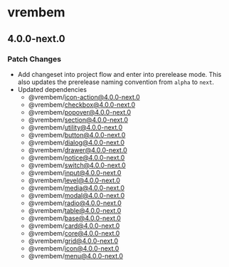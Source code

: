 # vrembem

## 4.0.0-next.0

### Patch Changes

- Add changeset into project flow and enter into prerelease mode. This also updates the prerelease naming convention from `alpha` to `next`.
- Updated dependencies
  - @vrembem/icon-action@4.0.0-next.0
  - @vrembem/checkbox@4.0.0-next.0
  - @vrembem/popover@4.0.0-next.0
  - @vrembem/section@4.0.0-next.0
  - @vrembem/utility@4.0.0-next.0
  - @vrembem/button@4.0.0-next.0
  - @vrembem/dialog@4.0.0-next.0
  - @vrembem/drawer@4.0.0-next.0
  - @vrembem/notice@4.0.0-next.0
  - @vrembem/switch@4.0.0-next.0
  - @vrembem/input@4.0.0-next.0
  - @vrembem/level@4.0.0-next.0
  - @vrembem/media@4.0.0-next.0
  - @vrembem/modal@4.0.0-next.0
  - @vrembem/radio@4.0.0-next.0
  - @vrembem/table@4.0.0-next.0
  - @vrembem/base@4.0.0-next.0
  - @vrembem/card@4.0.0-next.0
  - @vrembem/core@4.0.0-next.0
  - @vrembem/grid@4.0.0-next.0
  - @vrembem/icon@4.0.0-next.0
  - @vrembem/menu@4.0.0-next.0
